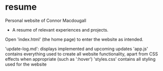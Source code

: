 # resume
Personal website of Connor Macdougall
 - A resume of relevant experiences and projects.

Open 'index.html' (the home page) to enter the website as intended.

'update-log.md': displays implemented and upcoming updates
'app.js' contains everything used to create all website functionality, apart from CSS effects when appropriate (such as ':hover')
'styles.css' contains all styling used for the website

